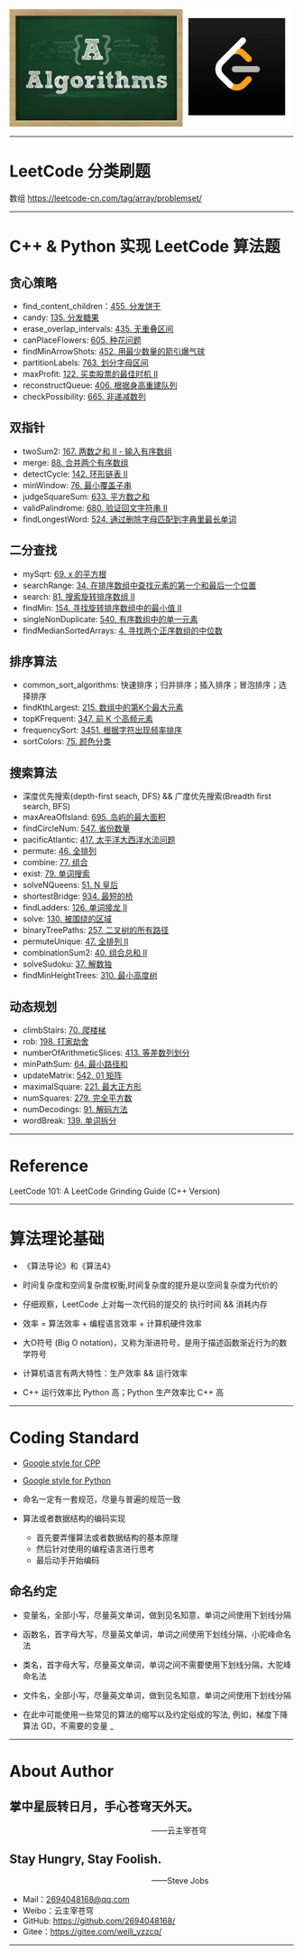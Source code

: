 ![algorithms Logo](./logo.png)

------------------------------------------------------
# LeetCode 分类刷题

数组  https://leetcode-cn.com/tag/array/problemset/



-----------------------------------------------------

# C++ & Python 实现 LeetCode 算法题

## 贪心策略

- find_content_children：[455. 分发饼干](https://leetcode-cn.com/problems/assign-cookies/)
- candy: [135. 分发糖果](https://leetcode-cn.com/problems/candy/)
- erase_overlap_intervals: [435. 无重叠区间](https://leetcode-cn.com/problems/non-overlapping-intervals/)
- canPlaceFlowers: [605. 种花问题](https://leetcode-cn.com/problems/can-place-flowers/)
- findMinArrowShots: [452. 用最少数量的箭引爆气球](https://leetcode-cn.com/problems/minimum-number-of-arrows-to-burst-balloons/)
- partitionLabels: [763. 划分字母区间](https://leetcode-cn.com/problems/partition-labels/)
- maxProfit: [122. 买卖股票的最佳时机 II](https://leetcode-cn.com/problems/best-time-to-buy-and-sell-stock-ii/)
- reconstructQueue: [406. 根据身高重建队列](https://leetcode-cn.com/problems/queue-reconstruction-by-height/)
- checkPossibility: [665. 非递减数列](https://leetcode-cn.com/problems/non-decreasing-array/)

## 双指针

- twoSum2: [167. 两数之和 II - 输入有序数组](https://leetcode-cn.com/problems/two-sum-ii-input-array-is-sorted/)
- merge: [88. 合并两个有序数组](https://leetcode-cn.com/problems/merge-sorted-array/)
- detectCycle: [142. 环形链表 II](https://leetcode-cn.com/problems/linked-list-cycle-ii/)
- minWindow: [76. 最小覆盖子串](https://leetcode-cn.com/problems/minimum-window-substring/)
- judgeSquareSum: [633. 平方数之和](https://leetcode-cn.com/problems/sum-of-square-numbers/)
- validPalindrome: [680. 验证回文字符串 Ⅱ](https://leetcode-cn.com/problems/valid-palindrome-ii/)
- findLongestWord: [524. 通过删除字母匹配到字典里最长单词](https://leetcode-cn.com/problems/longest-word-in-dictionary-through-deleting/)

## 二分查找

- mySqrt: [69. x 的平方根](https://leetcode-cn.com/problems/sqrtx/)
- searchRange: [34. 在排序数组中查找元素的第一个和最后一个位置](https://leetcode-cn.com/problems/find-first-and-last-position-of-element-in-sorted-array/)
- search: [81. 搜索旋转排序数组 II](https://leetcode-cn.com/problems/search-in-rotated-sorted-array-ii/)
- findMin: [154. 寻找旋转排序数组中的最小值 II](https://leetcode-cn.com/problems/find-minimum-in-rotated-sorted-array-ii/)
- singleNonDuplicate: [540. 有序数组中的单一元素](https://leetcode-cn.com/problems/single-element-in-a-sorted-array/)
- findMedianSortedArrays: [4. 寻找两个正序数组的中位数](https://leetcode-cn.com/problems/median-of-two-sorted-arrays/)

## 排序算法

- common_sort_algorithms: 快速排序；归并排序；插入排序；冒泡排序；选择排序
- findKthLargest: [215. 数组中的第K个最大元素](https://leetcode-cn.com/problems/kth-largest-element-in-an-array/)
- topKFrequent: [347. 前 K 个高频元素](https://leetcode-cn.com/problems/top-k-frequent-elements/)
- frequencySort: [3451. 根据字符出现频率排序](https://leetcode-cn.com/problems/sort-characters-by-frequency/)
- sortColors: [75. 颜色分类](https://leetcode-cn.com/problems/sort-colors/)

## 搜索算法

- 深度优先搜索(depth-first seach, DFS) && 广度优先搜索(Breadth first search, BFS)
- maxAreaOfIsland: [695. 岛屿的最大面积](https://leetcode-cn.com/problems/max-area-of-island/)
- findCircleNum: [547. 省份数量](https://leetcode-cn.com/problems/number-of-provinces/)
- pacificAtlantic: [417. 太平洋大西洋水流问题](https://leetcode-cn.com/problems/pacific-atlantic-water-flow/)
- permute: [46. 全排列](https://leetcode-cn.com/problems/permutations/)
- combine: [77. 组合](https://leetcode-cn.com/problems/combinations/)
- exist: [79. 单词搜索](https://leetcode-cn.com/problems/word-search/)
- solveNQueens: [51. N 皇后](https://leetcode-cn.com/problems/n-queens/)
- shortestBridge: [934. 最短的桥](https://leetcode-cn.com/problems/shortest-bridge/)
- findLadders: [126. 单词接龙 II](https://leetcode-cn.com/problems/word-ladder-ii/)
- solve: [130. 被围绕的区域](https://leetcode-cn.com/problems/surrounded-regions/)
- binaryTreePaths: [257. 二叉树的所有路径](https://leetcode-cn.com/problems/binary-tree-paths/)
- permuteUnique: [47. 全排列 II](https://leetcode-cn.com/problems/permutations-ii/)
- combinationSum2: [40. 组合总和 II](https://leetcode-cn.com/problems/combination-sum-ii/)
- solveSudoku: [37. 解数独](https://leetcode-cn.com/problems/sudoku-solver/)
- findMinHeightTrees: [310. 最小高度树](https://leetcode-cn.com/problems/minimum-height-trees/)


## 动态规划

- climbStairs: [70. 爬楼梯](https://leetcode-cn.com/problems/climbing-stairs/)
- rob: [198. 打家劫舍](https://leetcode-cn.com/problems/house-robber/)
- numberOfArithmeticSlices: [413. 等差数列划分](https://leetcode-cn.com/problems/arithmetic-slices/)
- minPathSum: [64. 最小路径和](https://leetcode-cn.com/problems/minimum-path-sum/)
- updateMatrix: [542. 01 矩阵](https://leetcode-cn.com/problems/01-matrix/)
- maximalSquare: [221. 最大正方形](https://leetcode-cn.com/problems/maximal-square/)
- numSquares: [279. 完全平方数](https://leetcode-cn.com/problems/perfect-squares/)
- numDecodings: [91. 解码方法](https://leetcode-cn.com/problems/decode-ways/)
- wordBreak: [139. 单词拆分](https://leetcode-cn.com/problems/word-break/)



-----------------------------------------------------

# Reference

LeetCode 101: A LeetCode Grinding Guide (C++ Version)

-----------------------------------------------------

# 算法理论基础

- 《算法导论》和《算法4》

- 时间复杂度和空间复杂度权衡,时间复杂度的提升是以空间复杂度为代价的

- 仔细观察，LeetCode 上对每一次代码的提交的 执行时间 && 消耗内存

- 效率 = 算法效率 + 编程语言效率 + 计算机硬件效率

- 大O符号 (Big O notation)，又称为渐进符号，是用于描述函数渐近行为的数学符号

- 计算机语言有两大特性：生产效率 && 运行效率

- C++ 运行效率比 Python 高；Python 生产效率比 C++ 高


-----------------------------------------------------

# Coding Standard
- [Google style for CPP](https://zh-google-styleguide.readthedocs.io/en/latest/google-cpp-styleguide/contents/)

- [Google style for Python](https://zh-google-styleguide.readthedocs.io/en/latest/google-python-styleguide/contents/)

- 命名一定有一套规范，尽量与普遍的规范一致

- 算法或者数据结构的编码实现
    - 首先要弄懂算法或者数据结构的基本原理
    - 然后针对使用的编程语言进行思考
    - 最后动手开始编码

## 命名约定

- 变量名，全部小写，尽量英文单词，做到见名知意，单词之间使用下划线分隔

- 函数名，首字母大写，尽量英文单词，单词之间使用下划线分隔，小驼峰命名法

- 类名，首字母大写，尽量英文单词，单词之间不需要使用下划线分隔，大驼峰命名法

- 文件名，全部小写，尽量英文单词，做到见名知意，单词之间使用下划线分隔

- 在此中可能使用一些常见的算法的缩写以及约定俗成的写法, 例如，梯度下降算法 GD，不需要的变量 _

-----------------------------------------------------

# About Author

## 掌中星辰转日月，手心苍穹天外天。
&emsp;&emsp;&emsp;&emsp;&emsp;&emsp;&emsp;&emsp;&emsp;&emsp;&emsp;&emsp;&emsp;&emsp;&emsp;&emsp;&emsp;&emsp;——云主宰苍穹

## Stay Hungry, Stay Foolish.
&emsp;&emsp;&emsp;&emsp;&emsp;&emsp;&emsp;&emsp;&emsp;&emsp;&emsp;&emsp;&emsp;&emsp;&emsp;&emsp;&emsp;&emsp;——Steve Jobs

- Mail：2694048168@qq.com
- Weibo：云主宰苍穹
- GitHub: https://github.com/2694048168/
- Gitee：https://gitee.com/weili_yzzcq/

-----------------------------------------------------